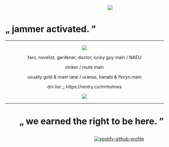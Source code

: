 ㅤㅤㅤㅤㅤㅤㅤㅤㅤㅤㅤㅤㅤㅤㅤㅤㅤㅤㅤㅤㅤㅤㅤㅤㅤ ![](https://komarev.com/ghpvc/?username=astrocigarettes&style=flat-square&color=lightgrey&label=drones+deactivated)
# „ jammer activated. ”
---
 <p align="center"> <img src="https://i.postimg.cc/vH1YQQFN/tae.gif">
 <p align="center"> faro, novelist, gardener, doctor, lucky guy main / NAEU <br>
 <p align="center"> striker / mute main
   <p align="center"> usually gold & roam lane / uranus, hanabi & floryn main
 <p align="center"> dni list ;; https://rentry.co/mrholmes
<p align="center"> <img src="https://i.postimg.cc/pd0VWyT3/poop.gif">

---
 
# <p align="right"> „ we earned the right to be here. ”
 ㅤㅤㅤㅤㅤㅤㅤㅤㅤㅤㅤㅤㅤㅤㅤㅤㅤㅤㅤㅤㅤㅤ[![spotify-github-profile](https://spotify-github-profile.kittinanx.com/api/view?uid=31myjpd6qxcncq3fnh6uizr3sg5q&cover_image=true&theme=novatorem&show_offline=true&background_color=121212&interchange=false&bar_color=808080&bar_color_cover=false)](https://github.com/kittinan/spotify-github-profile)
